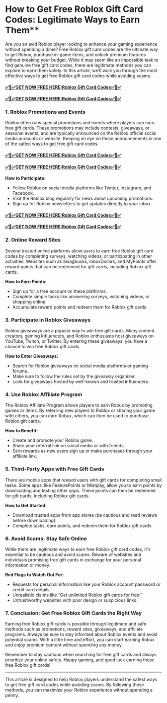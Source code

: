 # How to Get Free Roblox Gift Card Codes: Legitimate Ways to Earn Them**
Are you an avid Roblox player looking to enhance your gaming experience without spending a dime? Free Roblox gift card codes are the ultimate way to get Robux, purchase in-game items, and unlock premium features without breaking your budget. While it may seem like an impossible task to find genuine free gift card codes, there are legitimate methods you can explore to earn them safely. In this article, we’ll walk you through the most effective ways to get free Roblox gift card codes while avoiding scams.
#### [✅🎉✅GET NOW FREE HERE:Roblox Gift Card Codes✅🎉✅](https://amazonbuy.xyz/c/roblxxxee)
#### [✅🎉✅GET NOW FREE HERE:Roblox Gift Card Codes✅🎉✅](https://amazonbuy.xyz/c/roblxxxee)
### 1. **Roblox Promotions and Events**

Roblox often runs special promotions and events where players can earn free gift cards. These promotions may include contests, giveaways, or seasonal events, and are typically announced on the Roblox official social media accounts or website. Keeping an eye on these announcements is one of the safest ways to get free gift card codes.
#### [✅🎉✅GET NOW FREE HERE:Roblox Gift Card Codes✅🎉✅](https://amazonbuy.xyz/c/roblxxxee)
#### [✅🎉✅GET NOW FREE HERE:Roblox Gift Card Codes✅🎉✅](https://amazonbuy.xyz/c/roblxxxee)
**How to Participate:**
- Follow Roblox on social media platforms like Twitter, Instagram, and Facebook.
- Visit the Roblox blog regularly for news about upcoming promotions.
- Sign up for Roblox newsletters to get updates directly to your inbox.
#### [✅🎉✅GET NOW FREE HERE:Roblox Gift Card Codes✅🎉✅](https://amazonbuy.xyz/c/roblxxxee)
#### [✅🎉✅GET NOW FREE HERE:Roblox Gift Card Codes✅🎉✅](https://amazonbuy.xyz/c/roblxxxee)
### 2. **Online Reward Sites**

Several trusted online platforms allow users to earn free Roblox gift card codes by completing surveys, watching videos, or participating in other activities. Websites such as Swagbucks, InboxDollars, and MyPoints offer reward points that can be redeemed for gift cards, including Roblox gift cards.

**How to Earn Points:**
- Sign up for a free account on these platforms.
- Complete simple tasks like answering surveys, watching videos, or shopping online.
- Accumulate reward points and redeem them for Roblox gift cards.

### 3. **Participate in Roblox Giveaways**

Roblox giveaways are a popular way to win free gift cards. Many content creators, gaming influencers, and Roblox enthusiasts host giveaways on YouTube, Twitch, or Twitter. By entering these giveaways, you have a chance to win free Roblox gift cards.

**How to Enter Giveaways:**
- Search for Roblox giveaways on social media platforms or gaming forums.
- Make sure to follow the rules set by the giveaway organizer.
- Look for giveaways hosted by well-known and trusted influencers.

### 4. **Use Roblox Affiliate Program**

The Roblox Affiliate Program allows players to earn Robux by promoting games or items. By referring new players to Roblox or sharing your game with others, you can earn Robux, which can then be used to purchase Roblox gift cards.

**How to Benefit:**
- Create and promote your Roblox game.
- Share your referral link on social media or with friends.
- Earn rewards as new users sign up or make purchases through your affiliate link.

### 5. **Third-Party Apps with Free Gift Cards**

There are mobile apps that reward users with gift cards for completing small tasks. Some apps, like FeaturePoints or Mistplay, allow you to earn points by downloading and testing other apps. These points can then be redeemed for gift cards, including Roblox gift cards.

**How to Get Started:**
- Download trusted apps from app stores (be cautious and read reviews before downloading).
- Complete tasks, earn points, and redeem them for Roblox gift cards.

### 6. **Avoid Scams: Stay Safe Online**

While there are legitimate ways to earn free Roblox gift card codes, it's essential to be cautious and avoid scams. Beware of websites and individuals promising free gift cards in exchange for your personal information or money.

**Red Flags to Watch Out For:**
- Requests for personal information like your Roblox account password or credit card details.
- Unrealistic claims like “Get unlimited Roblox gift cards for free!”
- Untrustworthy websites with poor design or suspicious links.

### 7. **Conclusion: Get Free Roblox Gift Cards the Right Way**

Earning free Roblox gift cards is possible through legitimate and safe methods such as promotions, reward sites, giveaways, and affiliate programs. Always be sure to stay informed about Roblox events and avoid potential scams. With a little time and effort, you can start earning Robux and enjoy premium content without spending any money.

Remember to stay cautious when searching for free gift cards and always prioritize your online safety. Happy gaming, and good luck earning those free Roblox gift cards!

---

This article is designed to help Roblox players understand the safest ways to get free gift card codes while avoiding scams. By following these methods, you can maximize your Roblox experience without spending a penny.
